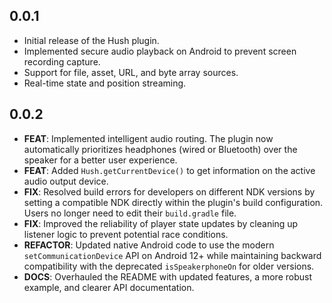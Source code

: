 ## 0.0.1

*   Initial release of the Hush plugin.
*   Implemented secure audio playback on Android to prevent screen recording capture.
*   Support for file, asset, URL, and byte array sources.
*   Real-time state and position streaming.

## 0.0.2

*   **FEAT**: Implemented intelligent audio routing. The plugin now automatically prioritizes headphones (wired or Bluetooth) over the speaker for a better user experience.
*   **FEAT**: Added `Hush.getCurrentDevice()` to get information on the active audio output device.
*   **FIX**: Resolved build errors for developers on different NDK versions by setting a compatible NDK directly within the plugin's build configuration. Users no longer need to edit their `build.gradle` file.
*   **FIX**: Improved the reliability of player state updates by cleaning up listener logic to prevent potential race conditions.
*   **REFACTOR**: Updated native Android code to use the modern `setCommunicationDevice` API on Android 12+ while maintaining backward compatibility with the deprecated `isSpeakerphoneOn` for older versions.
*   **DOCS**: Overhauled the README with updated features, a more robust example, and clearer API documentation.